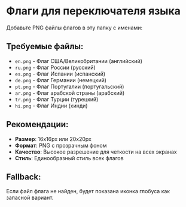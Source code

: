 # Флаги для переключателя языка

Добавьте PNG файлы флагов в эту папку с именами:

## Требуемые файлы:
- `en.png` - Флаг США/Великобритании (английский)
- `ru.png` - Флаг России (русский)
- `es.png` - Флаг Испании (испанский)
- `de.png` - Флаг Германии (немецкий)
- `pt.png` - Флаг Португалии (португальский)
- `ar.png` - Флаг арабской страны (арабский)
- `tr.png` - Флаг Турции (турецкий)
- `hi.png` - Флаг Индии (хинди)

## Рекомендации:
- **Размер**: 16x16px или 20x20px
- **Формат**: PNG с прозрачным фоном
- **Качество**: Высокое разрешение для четкости на всех экранах
- **Стиль**: Единообразный стиль всех флагов

## Fallback:
Если файл флага не найден, будет показана иконка глобуса как запасной вариант.
